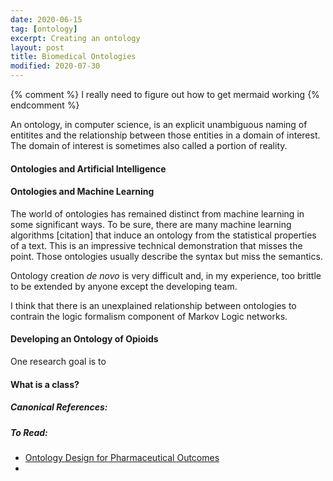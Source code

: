 ```yaml
---
date: 2020-06-15
tag: [ontology]
excerpt: Creating an ontology 
layout: post
title: Biomedical Ontologies
modified: 2020-07-30
---
```


{% comment %}
I really need to figure out how to get mermaid working 
{% endcomment %}


An ontology, in computer science, is an explicit unambiguous naming of entitites and the relationship between those entities in a domain of interest. The domain of interest is sometimes also called a portion of reality. 

#### Ontologies and Artificial Intelligence


#### Ontologies and Machine Learning
The world of ontologies has remained distinct from machine learning in some significant ways. To be sure, there are many machine learning algorithms [citation] that induce an ontology from the statistical properties of a text. This is an impressive technical demonstration that misses the point. Those ontologies usually describe the syntax but miss the semantics. 

Ontology creation _de novo_ is very difficult and, in my experience, too brittle to be extended by anyone except the developing team. 

I think that there is an unexplained relationship between ontologies to contrain the logic formalism component of Markov Logic networks. 


#### Developing an Ontology of Opioids
One research goal is to 

#### What is a class?


##### Canonical References: 

##### To Read:
* [Ontology Design for Pharmaceutical Outcomes](https://www.researchgate.net/profile/Said_Fathalla3/publication/341679294_Ontology_Design_for_Pharmaceutical_Research_Outcomes/links/5ece7479458515294514f758/Ontology-Design-for-Pharmaceutical-Research-Outcomes.pdf)
* 

